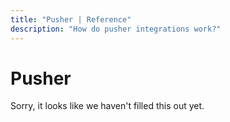 ```yaml
---
title: "Pusher | Reference"
description: "How do pusher integrations work?"
---
```


# Pusher

Sorry, it looks like we haven't filled this out yet.
